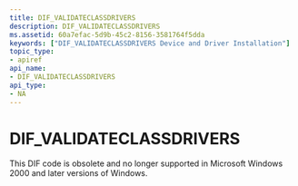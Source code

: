 ```yaml
---
title: DIF_VALIDATECLASSDRIVERS
description: DIF_VALIDATECLASSDRIVERS
ms.assetid: 60a7efac-5d9b-45c2-8156-3581764f5dda
keywords: ["DIF_VALIDATECLASSDRIVERS Device and Driver Installation"]
topic_type:
- apiref
api_name:
- DIF_VALIDATECLASSDRIVERS
api_type:
- NA
---
```


# DIF_VALIDATECLASSDRIVERS


This DIF code is obsolete and no longer supported in Microsoft Windows 2000 and later versions of Windows.

 

 





